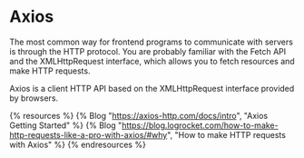 # Axios

The most common way for frontend programs to communicate with servers is through the HTTP protocol. You are probably familiar with the Fetch API and the XMLHttpRequest interface, which allows you to fetch resources and make HTTP requests.

Axios is a client HTTP API based on the XMLHttpRequest interface provided by browsers.

{% resources %}
  {% Blog "https://axios-http.com/docs/intro", "Axios Getting Started" %}
  {% Blog "https://blog.logrocket.com/how-to-make-http-requests-like-a-pro-with-axios/#why", "How to make HTTP requests with Axios" %}
{% endresources %}


